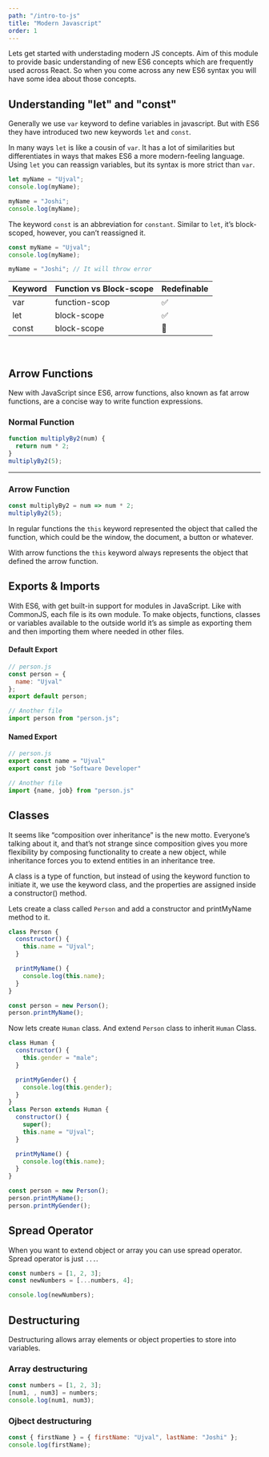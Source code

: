 ```yaml
---
path: "/intro-to-js"
title: "Modern Javascript"
order: 1
---
```


Lets get started with understading modern JS concepts. Aim of this module to provide basic understanding of new ES6 concepts which are frequently used across React. So when you come across any new ES6 syntax you will have some idea about those concepts.

## Understanding "let" and "const"

Generally we use `var` keyword to define variables in javascript. But with ES6 they have introduced two new keywords `let` and `const`.

In many ways `let` is like a cousin of `var`. It has a lot of similarities but differentiates in ways that makes ES6 a more modern-feeling language. Using `let` you can reassign variables, but its syntax is more strict than `var`.

```js
let myName = "Ujval";
console.log(myName);

myName = "Joshi";
console.log(myName);
```

The keyword `const` is an abbreviation for `constant`. Similar to `let`, it’s block-scoped, however, you can’t reassigned it.

```js
const myName = "Ujval";
console.log(myName);

myName = "Joshi"; // It will throw error
```

| Keyword | Function vs Block-scope | Redefinable |
| ------- | ----------------------- | ----------- |
| var     | function-scop           | ✅          |
| let     | block-scope             | ✅          |
| const   | block-scope             | 🚫          |

<br >

## Arrow Functions

New with JavaScript since ES6, arrow functions, also known as fat arrow functions, are a concise way to write function expressions.

### Normal Function

```js
function multiplyBy2(num) {
  return num * 2;
}
multiplyBy2(5);
```

---

### Arrow Function

```js
const multiplyBy2 = num => num * 2;
multiplyBy2(5);
```

In regular functions the `this` keyword represented the object that called the function, which could be the window, the document, a button or whatever.

With arrow functions the `this` keyword always represents the object that defined the arrow function.

## Exports & Imports

With ES6, with get built-in support for modules in JavaScript. Like with CommonJS, each file is its own module. To make objects, functions, classes or variables available to the outside world it’s as simple as exporting them and then importing them where needed in other files.

#### Default Export

```js
// person.js
const person = {
  name: "Ujval"
};
export default person;

// Another file
import person from "person.js";
```

#### Named Export

```js
// person.js
export const name = "Ujval"
export const job "Software Developer"

// Another file
import {name, job} from "person.js"
```

## Classes

It seems like “composition over inheritance” is the new motto. Everyone’s talking about it, and that’s not strange since composition gives you more flexibility by composing functionality to create a new object, while inheritance forces you to extend entities in an inheritance tree.

A class is a type of function, but instead of using the keyword function to initiate it, we use the keyword class, and the properties are assigned inside a constructor() method.

Lets create a class called `Person` and add a constructor and printMyName method to it.

```js
class Person {
  constructor() {
    this.name = "Ujval";
  }

  printMyName() {
    console.log(this.name);
  }
}

const person = new Person();
person.printMyName();
```

Now lets create `Human` class. And extend `Person` class to inherit `Human` Class.

```js
class Human {
  constructor() {
    this.gender = "male";
  }

  printMyGender() {
    console.log(this.gender);
  }
}
class Person extends Human {
  constructor() {
    super();
    this.name = "Ujval";
  }

  printMyName() {
    console.log(this.name);
  }
}

const person = new Person();
person.printMyName();
person.printMyGender();
```

## Spread Operator

When you want to extend object or array you can use spread operator. Spread operator is just `...`.

```js
const numbers = [1, 2, 3];
const newNumbers = [...numbers, 4];

console.log(newNumbers);
```

## Destructuring

Destructuring allows array elements or object properties to store into variables.

### Array destructuring

```js
const numbers = [1, 2, 3];
[num1, , num3] = numbers;
console.log(num1, num3);
```

### Ojbect destructuring

```js
const { firstName } = { firstName: "Ujval", lastName: "Joshi" };
console.log(firstName);
```
